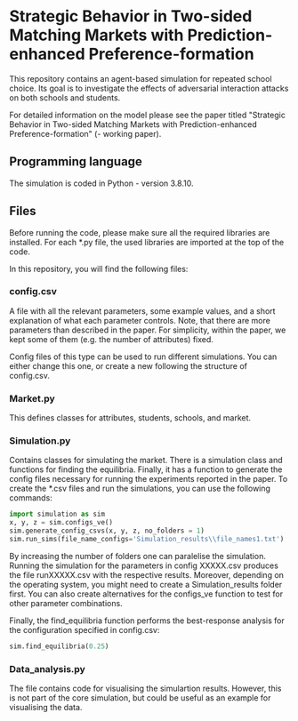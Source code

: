 # Strategic Behavior in Two-sided Matching Markets with Prediction-enhanced Preference-formation
This repository contains an agent-based simulation for repeated school choice. Its goal is to investigate the effects of adversarial interaction attacks on both schools and students.

For detailed information on the model please see the paper titled "Strategic Behavior in Two-sided Matching Markets with Prediction-enhanced Preference-formation" (- working paper).

## Programming language
The simulation is coded in Python - version 3.8.10.

## Files
Before running the code, please make sure all the required libraries are installed. For each *.py file, the used libraries are imported at the top of the code.

In this repository, you will find the following files:

### config.csv
A file with all the relevant parameters, some example values, and a short explanation of what each parameter controls. Note, that there are more parameters than described in the paper. For simplicity, within the paper, we kept some of them (e.g. the number of attributes) fixed.

Config files of this type can be used to run different simulations. You can either change this one, or create a new following the structure of config.csv.

### Market.py
This defines classes for attributes, students, schools, and market.

### Simulation.py
Contains classes for simulating the market. There is a simulation class and functions for finding the equilibria. Finally, it has a function to generate the config files necessary for running the experiments reported in the paper. To create the *.csv files and run the simulations, you can use the following commands:

```python
import simulation as sim
x, y, z = sim.configs_ve()
sim.generate_config_csvs(x, y, z, no_folders = 1)
sim.run_sims(file_name_configs='Simulation_results\\file_names1.txt')
```

By increasing the number of folders one can paralelise the simulation. Running the simulation for the parameters in config XXXXX.csv produces the file runXXXXX.csv with the respective results. Moreover, depending on the operating system, you might need to create a Simulation_results folder first. You can also create alternatives for the configs_ve function to test for other parameter combinations.

Finally, the find_equilibria function performs the best-response analysis for the configuration specified in config.csv:

```python
sim.find_equilibria(0.25) 
```


### Data_analysis.py
The file contains code for visualising the simulartion results. However, this is not part of the core simulation, but could be useful as an example for visualising the data.